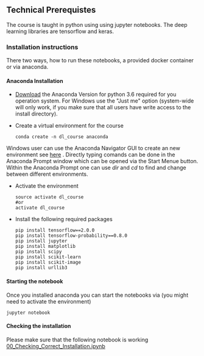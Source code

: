 ## Technical Prerequistes

The course is taught in python using using jupyter notebooks. The deep learning libraries are tensorflow and keras.  

### Installation instructions
There two ways, how to run these notebooks, a provided docker container or via anaconda. 


#### Anaconda Installation

* [Download](https://www.anaconda.com/download/) the Anaconda Version for python 3.6 required for you operation system.  For Windows use the "Just me" option (system-wide will only work, if you make sure that all users have write access to the install directory).

* Create a virtual environment for the course
	```
	conda create -n dl_course anaconda
	```
Windows user can use the Anaconda Navigator GUI to create an new environment see [here](https://docs.google.com/document/d/1qG8UbarOZf9mbAMuZsm6vT4NO8NVHoWEfid6kdZbmd0/edit?usp=sharing)
. 
Directly typing comands can be done in the Anaconda Prompt window which can be opened via the Start Menue button. Within the Anaconda Prompt one can use *dir* and *cd* to find and change between different environments.

* Activate the environment
	```
	source activate dl_course
	#or
	activate dl_course
	```
	

* Install the following required packages
	```
	pip install tensorflow==2.0.0
	pip install tensorflow-probability==0.8.0
	pip install jupyter
	pip install matplotlib
	pip install scipy
	pip install scikit-learn
	pip install scikit-image
	pip install urllib3
	```

#### Starting the notebook

Once you installed anaconda you can start the notebooks via (you might need to activate the environment) 

```
jupyter notebook
```

#### Checking the installation
Please make sure that the following notebook is working
<a href='https://github.com/tensorchiefs/dl_course_2020/blob/master/notebooks/00_Checking_Correct_Installation.ipynb'>00_Checking_Correct_Installation.ipynb</a>







